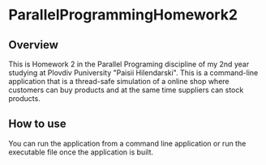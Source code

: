 # ParallelProgrammingHomework2

## Overview
This is Homework 2 in the Parallel Programing discipline of my 2nd year studying at Plovdiv Puniversity "Paisii Hilendarski". This is a command-line application that is a thread-safe simulation of a online shop where customers can buy products and at the same time suppliers can stock products.

## How to use
You can run the application from a command line application or run the executable file once the application is built.
